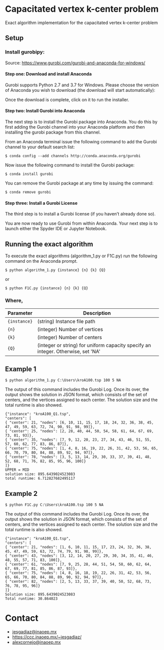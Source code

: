 # Capacitated vertex k-center problem
Exact algorithm implementation for the capacitated vertex k-center problem

## Setup
### Install gurobipy:

Source: https://www.gurobi.com/gurobi-and-anaconda-for-windows/

#### Step one: Download and install Anaconda

Gurobi supports Python 2.7 and 3.7 for Windows. Please choose the version of Anaconda you wish to download (the download will start automatically):

Once the download is complete, click on it to run the installer.

#### Step two: Install Gurobi into Anaconda

The next step is to install the Gurobi package into Anaconda. You do this by first adding the Gurobi channel into your Anaconda platform and then installing the gurobi package from this channel.

From an Anaconda terminal issue the following command to add the Gurobi channel to your default search list:

```
$ conda config --add channels http://conda.anaconda.org/gurobi
```

Now issue the following command to install the Gurobi package:

```
$ conda install gurobi
```

You can remove the Gurobi package at any time by issuing the command:

```
$ conda remove gurobi
```

#### Step three: Install a Gurobi License

The third step is to install a Gurobi license (if you haven’t already done so).

You are now ready to use Gurobi from within Anaconda. Your next step is to launch either the Spyder IDE or Jupyter Notebook.


## Running the exact algorithm

To execute the exact algorithms (algorithm_1.py or F1C.py) run the following command on the Anaconda prompt.

```
$ python algorithm_1.py {instance} {n} {k} {Q}
```
or
```
$ python F1C.py {instance} {n} {k} {Q}
```

### Where,

|  Parameter |                                          Description                                          |
|----------|---------------------------------------------------------------------------------------------|
| `{instance}` | (string) Instance file path                                    |
| `{n}`    | (integer) Number of vertices  |
| `{k}`    | (integer) Number of centers  |
| `{Q}`    | (integer or string) for uniform capacity specify an integer. Otherwise, set 'NA'  |


## Example 1

```
$ python algorithm_1.py C:\Users\kroA100.tsp 100 5 NA
```

The output of this command includes the Gurobi Log. Once its over, the output shows the solution in JSON format, which consists of the set of centers, and the vertices assigned to each center. The solution size and the total runtime is also showed.

```
{"instance": "kroA100_Q1.tsp",
"centers": [
{ "center": 21, "nodes": [6, 10, 11, 15, 17, 18, 24, 32, 36, 38, 45, 47, 49, 59, 63, 72, 74, 90, 91, 98, 99]},
{ "center": 25, "nodes": [2, 28, 40, 44, 50, 54, 58, 61, 64, 67, 69, 73, 81, 93]},
{ "center": 35, "nodes": [7, 9, 12, 20, 23, 27, 34, 43, 46, 51, 55, 57, 60, 62, 77, 83, 86, 87]},
{ "center": 75, "nodes": [1, 4, 8, 16, 19, 22, 26, 31, 42, 53, 56, 65, 66, 70, 79, 80, 84, 88, 89, 92, 94, 97]},
{ "center": 78, "nodes": [3, 5, 13, 14, 29, 30, 33, 37, 39, 41, 48, 52, 68, 71, 76, 82, 85, 95, 96, 100]}
]}
UPPER = MID
solution size: 895.6439024523083
total runtime: 6.712827682495117
```

## Example 2

```
$ python F1C.py C:\Users\kroA100.tsp 100 5 NA
```

The output of this command includes the Gurobi Log. Once its over, the output shows the solution in JSON format, which consists of the set of centers, and the vertices assigned to each center. The solution size and the total runtime is also showed.

```
{"instance": "kroA100_Q1.tsp",
"centers": [
{ "center": 21, "nodes": [1, 6, 10, 11, 15, 17, 23, 24, 32, 36, 38, 45, 47, 49, 59, 63, 72, 74, 79, 91, 98, 99]},
{ "center": 43, "nodes": [3, 12, 14, 20, 27, 29, 30, 34, 35, 41, 46, 48, 55, 57, 71, 83, 100]},
{ "center": 61, "nodes": [7, 9, 25, 28, 44, 51, 54, 58, 60, 62, 64, 67, 69, 77, 81, 85, 86, 87, 93]},
{ "center": 75, "nodes": [4, 8, 16, 18, 19, 22, 26, 31, 42, 53, 56, 65, 66, 70, 80, 84, 88, 89, 90, 92, 94, 97]},
{ "center": 82, "nodes": [2, 5, 13, 33, 37, 39, 40, 50, 52, 68, 73, 76, 78, 95, 96]}
]}
Solution size: 895.6439024523083
Total runtime: 30.864023
```

# Contact

* jesgadiaz@inaoep.mx
* https://ccc.inaoep.mx/~jesgadiaz/
* alexcornejo@inaoep.mx
